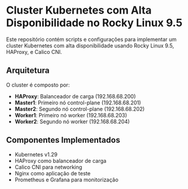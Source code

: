 # Cluster Kubernetes com Alta Disponibilidade no Rocky Linux 9.5

Este repositório contém scripts e configurações para implementar um cluster Kubernetes com alta disponibilidade usando Rocky Linux 9.5, HAProxy, e Calico CNI.

## Arquitetura

O cluster é composto por:

- **HAProxy**: Balanceador de carga (192.168.68.200)
- **Master1**: Primeiro nó control-plane (192.168.68.201)
- **Master2**: Segundo nó control-plane (192.168.68.202)
- **Worker1**: Primeiro nó worker (192.168.68.203)
- **Worker2**: Segundo nó worker (192.168.68.204)

## Componentes Implementados

- Kubernetes v1.29
- HAProxy como balanceador de carga
- Calico CNI para networking
- Nginx como aplicação de teste
- Prometheus e Grafana para monitorização
